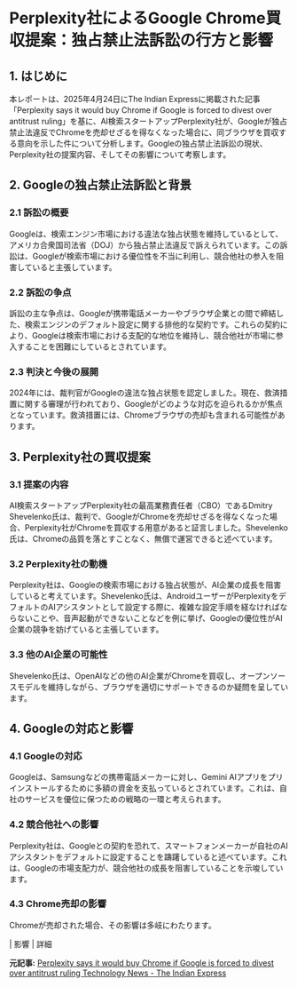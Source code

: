 # Perplexity社によるGoogle Chrome買収提案：独占禁止法訴訟の行方と影響

## 1. はじめに

本レポートは、2025年4月24日にThe Indian Expressに掲載された記事「Perplexity says it would buy Chrome if Google is forced to divest over antitrust ruling」を基に、AI検索スタートアップPerplexity社が、Googleが独占禁止法違反でChromeを売却せざるを得なくなった場合に、同ブラウザを買収する意向を示した件について分析します。Googleの独占禁止法訴訟の現状、Perplexity社の提案内容、そしてその影響について考察します。

## 2. Googleの独占禁止法訴訟と背景

### 2.1 訴訟の概要

Googleは、検索エンジン市場における違法な独占状態を維持しているとして、アメリカ合衆国司法省（DOJ）から独占禁止法違反で訴えられています。この訴訟は、Googleが検索市場における優位性を不当に利用し、競合他社の参入を阻害していると主張しています。

### 2.2 訴訟の争点

訴訟の主な争点は、Googleが携帯電話メーカーやブラウザ企業との間で締結した、検索エンジンのデフォルト設定に関する排他的な契約です。これらの契約により、Googleは検索市場における支配的な地位を維持し、競合他社が市場に参入することを困難にしているとされています。

### 2.3 判決と今後の展開

2024年には、裁判官がGoogleの違法な独占状態を認定しました。現在、救済措置に関する審理が行われており、Googleがどのような対応を迫られるかが焦点となっています。救済措置には、Chromeブラウザの売却も含まれる可能性があります。

## 3. Perplexity社の買収提案

### 3.1 提案の内容

AI検索スタートアップPerplexity社の最高業務責任者（CBO）であるDmitry Shevelenko氏は、裁判で、GoogleがChromeを売却せざるを得なくなった場合、Perplexity社がChromeを買収する用意があると証言しました。Shevelenko氏は、Chromeの品質を落とすことなく、無償で運営できると述べています。

### 3.2 Perplexity社の動機

Perplexity社は、Googleの検索市場における独占状態が、AI企業の成長を阻害していると考えています。Shevelenko氏は、AndroidユーザーがPerplexityをデフォルトのAIアシスタントとして設定する際に、複雑な設定手順を経なければならないことや、音声起動ができないことなどを例に挙げ、Googleの優位性がAI企業の競争を妨げていると主張しています。

### 3.3 他のAI企業の可能性

Shevelenko氏は、OpenAIなどの他のAI企業がChromeを買収し、オープンソースモデルを維持しながら、ブラウザを適切にサポートできるのか疑問を呈しています。

## 4. Googleの対応と影響

### 4.1 Googleの対応

Googleは、Samsungなどの携帯電話メーカーに対し、Gemini AIアプリをプリインストールするために多額の資金を支払っているとされています。これは、自社のサービスを優位に保つための戦略の一環と考えられます。

### 4.2 競合他社への影響

Perplexity社は、Googleとの契約を恐れて、スマートフォンメーカーが自社のAIアシスタントをデフォルトに設定することを躊躇していると述べています。これは、Googleの市場支配力が、競合他社の成長を阻害していることを示唆しています。

### 4.3 Chrome売却の影響

Chromeが売却された場合、その影響は多岐にわたります。

| 影響 | 詳細 

**元記事:** [Perplexity says it would buy Chrome if Google is forced to divest over antitrust ruling Technology News - The Indian Express](https://indianexpress.com/article/technology/artificial-intelligence/perplexity-buy-chrome-google-divest-trial-antitrust-9963605/)
